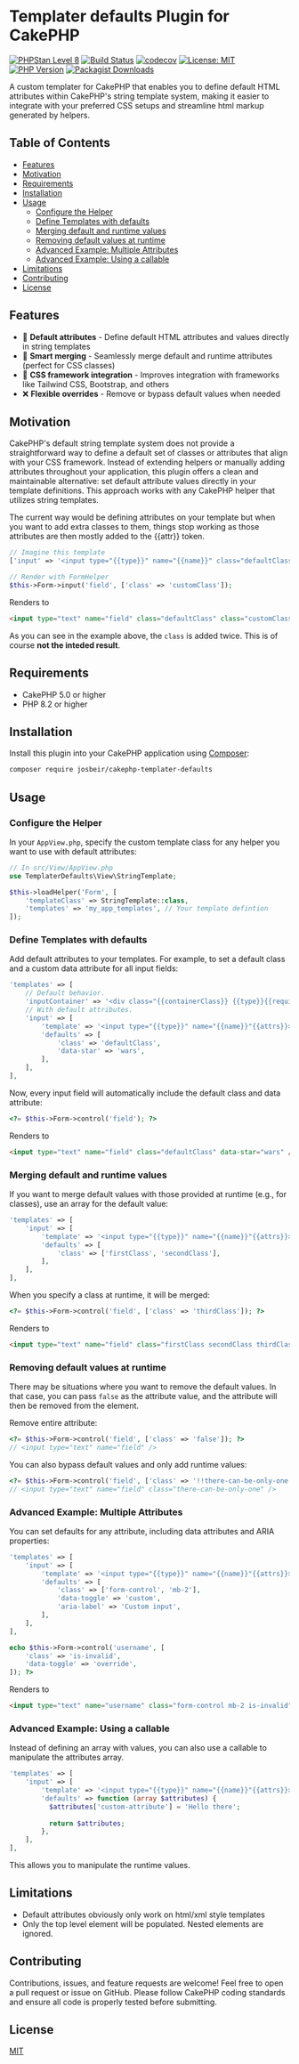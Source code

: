 
# Templater defaults Plugin for CakePHP

[![PHPStan Level 8](https://img.shields.io/badge/PHPStan-level%208-brightgreen)](https://github.com/josbeir/cakephp-templater-defaults)
[![Build Status](https://github.com/josbeir/cakephp-templater-defaults/actions/workflows/ci.yml/badge.svg)](https://github.com/josbeir/cakephp-latte-view/actions)
[![codecov](https://codecov.io/gh/josbeir/cakephp-templater-defaults/graph/badge.svg?token=EYUO9IRM9F)](https://codecov.io/gh/josbeir/cakephp-templater-defaults)
[![License: MIT](https://img.shields.io/badge/License-MIT-yellow.svg)](https://opensource.org/licenses/MIT)
[![PHP Version](https://img.shields.io/badge/php-8.2%2B-blue.svg)](https://www.php.net/releases/8.2/en.php)
[![Packagist Downloads](https://img.shields.io/packagist/dt/josbeir/cakephp-templater-defaults)](https://packagist.org/packages/josbeir/cakephp-templater-defaults)

A custom templater for CakePHP that enables you to define default HTML attributes within CakePHP's string template system, making it easier to integrate with your preferred CSS setups and streamline html markup generated by helpers.

## Table of Contents

- [Features](#features)
- [Motivation](#motivation)
- [Requirements](#requirements)
- [Installation](#installation)
- [Usage](#usage)
    - [Configure the Helper](#configure-the-helper)
    - [Define Templates with defaults](#define-templates-with-defaults)
    - [Merging default and runtime values](#merging-default-and-runtime-values)
    - [Removing default values at runtime](#removing-default-values-at-runtime)
    - [Advanced Example: Multiple Attributes](#advanced-example-multiple-attributes)
    - [Advanced Example: Using a callable](#advanced-example-using-a-callable)
- [Limitations](#limitations)
- [Contributing](#contributing)
- [License](#license)

## Features

- 🎯 **Default attributes** - Define default HTML attributes and values directly in string templates
- 🔄 **Smart merging** - Seamlessly merge default and runtime attributes (perfect for CSS classes)
- 🎨 **CSS framework integration** - Improves integration with frameworks like Tailwind CSS, Bootstrap, and others
- ❌ **Flexible overrides** - Remove or bypass default values when needed

## Motivation

CakePHP's default string template system does not provide a straightforward way to define a default set of classes or attributes that align with your CSS framework. Instead of extending helpers or manually adding attributes throughout your application, this plugin offers a clean and maintainable alternative: set default attribute values directly in your template definitions. This approach works with any CakePHP helper that utilizes string templates.

The current way would be defining attributes on your template but when you want to add extra classes to them, things stop working as those attributes are then mostly added to the {{attr}} token.

```php
// Imagine this template
['input' => '<input type="{{type}}" name="{{name}}" class="defaultClass" {{attrs}}>']

// Render with FormHelper
$this->Form->input('field', ['class' => 'customClass']);
```

Renders to

```html
<input type="text" name="field" class="defaultClass" class="customClass" />
```

As you can see in the example above, the `class` is added twice. This is of course **not the inteded result**.

## Requirements

- CakePHP 5.0 or higher
- PHP 8.2 or higher

## Installation

Install this plugin into your CakePHP application using [Composer](https://getcomposer.org):

```bash
composer require josbeir/cakephp-templater-defaults
```

## Usage

### Configure the Helper

In your `AppView.php`, specify the custom template class for any helper you want to use with default attributes:

```php
// In src/View/AppView.php
use TemplaterDefaults\View\StringTemplate;

$this->loadHelper('Form', [
    'templateClass' => StringTemplate::class,
    'templates' => 'my_app_templates', // Your template defintion
]);
```

### Define Templates with defaults

Add default attributes to your templates. For example, to set a default class and a custom data attribute for all input fields:

```php
'templates' => [
    // Default behavior.
    'inputContainer' => '<div class="{{containerClass}} {{type}}{{required}}">{{content}}</div>',
    // With default attributes.
    'input' => [
        'template' => '<input type="{{type}}" name="{{name}}"{{attrs}}>',
        'defaults' => [
            'class' => 'defaultClass',
            'data-star' => 'wars',
        ],
    ],
],
```

Now, every input field will automatically include the default class and data attribute:

```php
<?= $this->Form->control('field'); ?>
```

Renders to

```html
<input type="text" name="field" class="defaultClass" data-star="wars" />
```

### Merging default and runtime values

If you want to merge default values with those provided at runtime (e.g., for classes), use an array for the default value:

```php
'templates' => [
    'input' => [
        'template' => '<input type="{{type}}" name="{{name}}"{{attrs}}>',
        'defaults' => [
            'class' => ['firstClass', 'secondClass'],
        ],
    ],
],
```

When you specify a class at runtime, it will be merged:

```php
<?= $this->Form->control('field', ['class' => 'thirdClass']); ?>
```

Renders to

```html
<input type="text" name="field" class="firstClass secondClass thirdClass" />
```

### Removing default values at runtime

There may be situations where you want to remove the default values. In that case, you can pass `false` as the attribute value, and the attribute will then be removed from the element.

Remove entire attribute:

```php
<?= $this->Form->control('field', ['class' => 'false']); ?>
// <input type="text" name="field" />
```

You can also bypass default values and only add runtime values:

```php
<?= $this->Form->control('field', ['class' => '!!there-can-be-only-one']); ?>
// <input type="text" name="field" class="there-can-be-only-one" />
```


### Advanced Example: Multiple Attributes

You can set defaults for any attribute, including data attributes and ARIA properties:

```php
'templates' => [
    'input' => [
        'template' => '<input type="{{type}}" name="{{name}}"{{attrs}}>',
        'defaults' => [
            'class' => ['form-control', 'mb-2'],
            'data-toggle' => 'custom',
            'aria-label' => 'Custom input',
        ],
    ],
],
```

```php
echo $this->Form->control('username', [
    'class' => 'is-invalid',
    'data-toggle' => 'override',
]); ?>
```

Renders to

```html
<input type="text" name="username" class="form-control mb-2 is-invalid" data-toggle="override" aria-label="Custom input" />
```

### Advanced Example: Using a callable

Instead of defining an array with values, you can also use a callable to manipulate the attributes array.

```php
'templates' => [
    'input' => [
        'template' => '<input type="{{type}}" name="{{name}}"{{attrs}}>',
        'defaults' => function (array $attributes) {
          $attributes['custom-attribute'] = 'Hello there';
          
          return $attributes;
        },
    ],
],
```

This allows you to manipulate the runtime values.
## Limitations

* Default attributes obviously only work on html/xml style templates
* Only the top level element will be populated. Nested elements are ignored.

## Contributing

Contributions, issues, and feature requests are welcome! Feel free to open a pull request or issue on GitHub. Please follow CakePHP coding standards and ensure all code is properly tested before submitting.

## License

[MIT](LICENSE.md)
